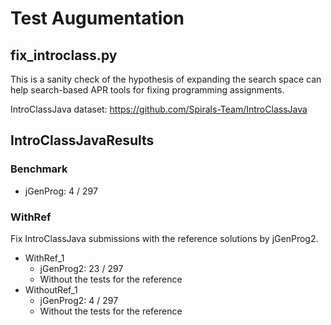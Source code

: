 # Test Augumentation

## fix_introclass.py

This is a sanity check of the hypothesis of expanding the search space can help search-based APR tools for fixing programming assignments.

IntroClassJava dataset: https://github.com/Spirals-Team/IntroClassJava

## IntroClassJavaResults

### Benchmark

* jGenProg: 4 / 297

### WithRef

Fix IntroClassJava submissions with the reference solutions by jGenProg2.

* WithRef_1
  * jGenProg2: 23 / 297
  * Without the tests for the reference
* WithoutRef_1
  * jGenProg2: 4 / 297
  * Without the tests for the reference
